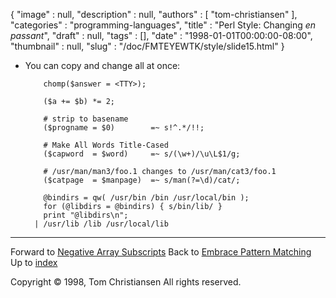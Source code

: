 {
   "image" : null,
   "description" : null,
   "authors" : [
      "tom-christiansen"
   ],
   "categories" : "programming-languages",
   "title" : "Perl Style: Changing <I>en passant</I>",
   "draft" : null,
   "tags" : [],
   "date" : "1998-01-01T00:00:00-08:00",
   "thumbnail" : null,
   "slug" : "/doc/FMTEYEWTK/style/slide15.html"
}


-   You can copy and change all at once:

            chomp($answer = <TTY>);

            ($a += $b) *= 2;

            # strip to basename
            ($progname = $0)        =~ s!^.*/!!;

            # Make All Words Title-Cased
            ($capword  = $word)     =~ s/(\w+)/\u\L$1/g;

            # /usr/man/man3/foo.1 changes to /usr/man/cat3/foo.1
            ($catpage  = $manpage)  =~ s/man(?=\d)/cat/;

            @bindirs = qw( /usr/bin /bin /usr/local/bin );
            for (@libdirs = @bindirs) { s/bin/lib/ }
            print "@libdirs\n";
          | /usr/lib /lib /usr/local/lib

------------------------------------------------------------------------

Forward to [Negative Array Subscripts](/doc/FMTEYEWTK/style/slide16.html)
Back to [Embrace Pattern Matching](/doc/FMTEYEWTK/style/slide14.html)
Up to [index](/doc/FMTEYEWTK/style/slide-index.html)

Copyright © 1998, Tom Christiansen
All rights reserved.
